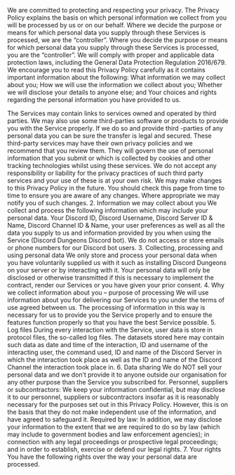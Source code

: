 We are committed to protecting and respecting your privacy. The Privacy Policy explains the basis on which personal information we collect from you will be processed by us or on our behalf. Where we decide the purpose or means for which personal data you supply through these Services is processed, we are the “controller”. Where you decide the purpose or means for which personal data you supply through these Services is processed, you are the “controller”. We will comply with proper and applicable data protection laws, including the General Data Protection Regulation 2016/679. We encourage you to read this Privacy Policy carefully as it contains important information about the following: What information we may collect about you; How we will use the information we collect about you; Whether we will disclose your details to anyone else; and Your choices and rights regarding the personal information you have provided to us.

The Services may contain links to services owned and operated by third parties. We may also use some third-parties software or products to provide you with the Service properly. If we do so and provide third -parties of any personal data you can be sure the transfer is legal and secured. These third-party services may have their own privacy policies and we recommend that you review them. They will govern the use of personal information that you submit or which is collected by cookies and other tracking technologies whilst using these services. We do not accept any responsibility or liability for the privacy practices of such third party services and your use of these is at your own risk. We may make changes to this Privacy Policy in the future. You should check this page from time to time to ensure you are aware of any changes. Where appropriate we may notify you of such changes. 2. Information we may collect about you We collect and process the following information which may include your personal data. Your Discord ID, Discord Username, Discord Server ID & Name, Discord Channel ID & Name, your user preferences as well as all the data you supply to us and information provided by you when using the Service (Discord Dungeons Discord bot). We do not access or store emails or phone numbers for our Discord bot users. 3. Collecting, processing and using personal data We only store and process your personal data when you have voluntarily supplied us with it such as installing Discord Dungeons on your server or by interacting with it. Your personal data will only be disclosed or otherwise transmitted if this is necessary to implement the contract, render our Services or you have given your prior consent. 4. Why we collect information about you – purpose of processing We will use information about you for delivering our Services to you under the terms of use agreed between us. The processing of information in this way is necessary for us to provide you the Service properly and to ensure the features function properly so that you have the best Service possible. 5. Log files During every interaction with the Service, user data is store in protocol files, the so-called log files. The datasets stored here may contain such data as date and time of the interaction, ID and username of the interacting user, the command used, ID and name of the Discord Server in which the interaction took place as well as the ID and name of the Discord Channel the interaction took place in. 6. Data sharing We do NOT sell your personal data and we don’t provide it to anyone outside our organisation for any other purpose than the Service you subscribed for. Personnel, suppliers or subcontractors: We keep your information confidential, but may disclose it to our personnel, suppliers or subcontractors insofar as it is reasonably necessary for the purposes set out in this Privacy Policy. However, this is on the basis that they do not make independent use of the information, and have agreed to safeguard it. Required by law: In addition, we may disclose your information to the extent that we are required to do so by law (which may include to government bodies and law enforcement agencies); in connection with any legal proceedings or prospective legal proceedings; and in order to establish, exercise or defend our legal rights. 7. Your rights You have the following rights over the way your personal data are processed.

